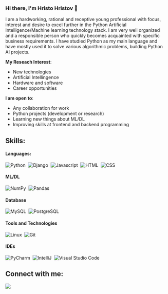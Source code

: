 ### Hi there, I'm Hristo Hristov 👋

I am a hardworking, rational and receptive young professional with focus, interest and desire to excel further in the Python Artificial Intelligence/Machine learning technology stack. I am very well organized and a responsible person who quickly becomes acquainted with specific business requirements. I have studied Python as my main language and have mostly used it to solve various algorithmic problems, building Python AI projects.

**My Reseach Interest**:
- New technologies 
- Artificial Intellingence
- Hardware and software
- Career opportunities

 **I am open to**:

- Any collaboration for work
- Python projects (development or research)
- Learning new things about ML/DL
- Improving skills at frontend and backend programming

## Skills:

#### Languages:

![Python](https://img.shields.io/badge/Python-3776AB?style=for-the-badge&logo=python&logoColor=white)&nbsp;
![Django](https://img.shields.io/badge/-DJANGO-01211E?style=for-the-badge&logo=django&logoColor=white)&nbsp;
![Javascript](https://img.shields.io/badge/-javascript-yellow?style=for-the-badge&logo=javascript&logoColor=white)&nbsp;
![HTML](https://img.shields.io/badge/-HTML-orange?style=for-the-badge&logo=html5&logoColor=white)&nbsp;
![CSS](https://img.shields.io/badge/-CSS-lightblue?style=for-the-badge&logo=css3&logoColor=white)&nbsp;
#### ML/DL

![NumPy](https://img.shields.io/badge/numpy-%23013243.svg?style=for-the-badge&logo=numpy&logoColor=white)&nbsp;
![Pandas](https://img.shields.io/badge/pandas-%23150458.svg?style=for-the-badge&logo=pandas&logoColor=white)&nbsp;

#### Database

![MySQL](https://img.shields.io/badge/MySQL-00000F?style=for-the-badge&logo=mysql&logoColor=white)&nbsp;
![PostgreSQL](https://img.shields.io/badge/PostgreSQL-316192?style=for-the-badge&logo=postgresql&logoColor=white)&nbsp;

#### Tools and Technologies

![Linux](https://img.shields.io/badge/Linux-FCC624?style=for-the-badge&logo=linux&logoColor=black)&nbsp;
![Git](https://img.shields.io/badge/GIT-E44C30?style=for-the-badge&logo=git&logoColor=white)&nbsp;
<!-- ![AWS](https://img.shields.io/badge/Amazon_AWS-232F3E?style=flat&logo=amazon-aws&logoColor=white)&nbsp;
![Google Cloud](https://img.shields.io/badge/Google_Cloud-4285F4?style=flat&logo=google-cloud&logoColor=white)&nbsp; -->

#### IDEs

![PyCharm](https://img.shields.io/badge/pycharm-143?style=for-the-badge&logo=pycharm&logoColor=black&color=black&labelColor=green)&nbsp;
![IntelliJ](https://img.shields.io/badge/Intellij%20Idea-blue?style=for-the-badge&logo=intellijidea&logoColor=black&color=black&labelColor=blue)&nbsp;
![Visual Studio Code](https://img.shields.io/badge/Visual%20Studio%20Code-0078d7.svg?style=for-the-badge&logo=visual-studio-code&logoColor=white)&nbsp;


## Connect with me:

<p align = "center">

[<img src="https://img.shields.io/badge/linkedin-%2312100E.svg?&style=for-the-badge&logo=linkedin&logoColor=white&color=darkblue" />](https://www.linkedin.com/in/hristo-hristov-0359ba231/)
</p>
